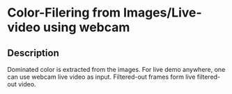 # Color-Filering from Images/Live-video using webcam

## Description
Dominated color is extracted from the images. For live demo anywhere, one can use webcam live video as input. Filtered-out frames form live filtered-out video.
